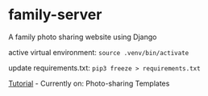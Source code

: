 # family-server
A family photo sharing website using Django


active virtual environment: ```source .venv/bin/activate```

update requirements.txt: ```pip3 freeze > requirements.txt```


[Tutorial](https://www.sitepoint.com/django-photo-sharing-app/) - 
Currently on: Photo-sharing Templates
